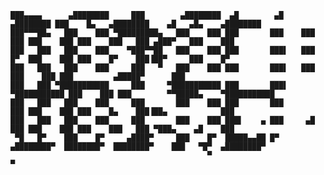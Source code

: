 
    ███▄▄▄▄      ▄████████     ███        ▄████████  ▄█        ▄█     ▄████████ ███    █▄   ▄████████    ▄█   ▄█▄    ▄████████ 
    ███▀▀▀██▄   ███    ███ ▀█████████▄   ███    ███ ███       ███    ███    ███ ███    ███ ███    ███   ███ ▄███▀   ███    ███ 
    ███   ███   ███    ███    ▀███▀▀██   ███    ███ ███       ███▌   ███    █▀  ███    ███ ███    █▀    ███▐██▀     ███    █▀  
    ███   ███   ███    ███     ███   ▀   ███    ███ ███       ███▌   ███        ███    ███ ███         ▄█████▀      ███        
    ███   ███ ▀███████████     ███     ▀███████████ ███       ███▌ ▀███████████ ███    ███ ███        ▀▀█████▄    ▀███████████ 
    ███   ███   ███    ███     ███       ███    ███ ███       ███           ███ ███    ███ ███    █▄    ███▐██▄            ███ 
    ███   ███   ███    ███     ███       ███    ███ ███▌    ▄ ███     ▄█    ███ ███    ███ ███    ███   ███ ▀███▄    ▄█    ███ 
     ▀█   █▀    ███    █▀     ▄████▀     ███    █▀  █████▄▄██ █▀    ▄████████▀  ████████▀  ████████▀    ███   ▀█▀  ▄████████▀  
                                                ▀                                                   ▀                      

<!--
**natalisucks/natalisucks** is a ✨ _special_ ✨ repository because its `README.md` (this file) appears on your GitHub profile.

Here are some ideas to get you started:

- 🔭 I’m currently working on ...
- 🌱 I’m currently learning ...
- 👯 I’m looking to collaborate on ...
- 🤔 I’m looking for help with ...
- 💬 Ask me about ...
- 📫 How to reach me: ...
- 😄 Pronouns: ...
- ⚡ Fun fact: ...
-->
